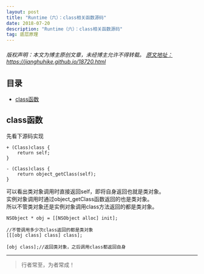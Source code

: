 ```yaml
---
layout: post
title: "Runtime（六）：class相关函数源码"
date: 2018-07-20
description: "Runtime（六）：class相关函数源码"
tag: 底层原理
---
```



<h6>
  版权声明：本文为博主原创文章，未经博主允许不得转载。
  <a target="_blank" href="https://jianghuhike.github.io/18720.html">
  原文地址：https://jianghuhike.github.io/18720.html 
  </a>
</h6>




## 目录
- [class函数](#content1)   


<!-- ************************************************ -->
## <a id="content1"></a>class函数

先看下源码实现

```objc
+ (Class)class {
    return self;
}

- (Class)class {
    return object_getClass(self);
}
```

可以看出类对象调用时直接返回self，即将自身返回也就是类对象。      
实例对象调用时通过object_getClass函数返回的也是类对象。     
所以不管类对象还是实例对象调用class方法返回的都是类对象。      

```
NSObject * obj = [[NSObject alloc] init];

//不管调用多少次class返回的都是类对象
[[[obj class] class] class];

[obj class];//返回类对象，之后调用class都返回自身
```















----------
>  行者常至，为者常成！


